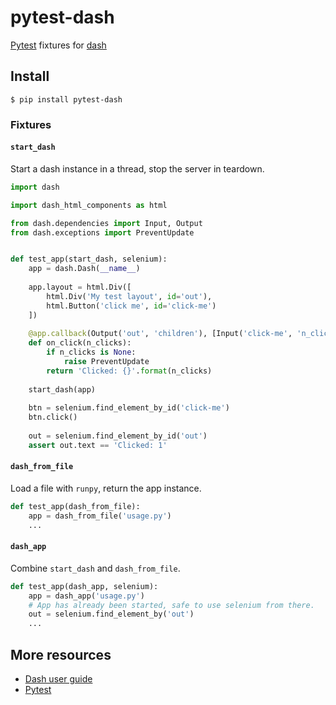 # pytest-dash

[Pytest][2] fixtures for [dash][1]

## Install

`$ pip install pytest-dash`

### Fixtures

#### `start_dash`

Start a dash instance in a thread, stop the server in teardown.

```python
import dash

import dash_html_components as html

from dash.dependencies import Input, Output
from dash.exceptions import PreventUpdate


def test_app(start_dash, selenium):
    app = dash.Dash(__name__)
    
    app.layout = html.Div([
        html.Div('My test layout', id='out'),
        html.Button('click me', id='click-me')
    ])
    
    @app.callback(Output('out', 'children'), [Input('click-me', 'n_clicks')])
    def on_click(n_clicks):
        if n_clicks is None:
            raise PreventUpdate
        return 'Clicked: {}'.format(n_clicks)
    
    start_dash(app)
    
    btn = selenium.find_element_by_id('click-me')
    btn.click()
    
    out = selenium.find_element_by_id('out')
    assert out.text == 'Clicked: 1'
```

#### `dash_from_file`

Load a file with `runpy`, return the app instance.

```python
def test_app(dash_from_file):
    app = dash_from_file('usage.py')
    ...
```

#### `dash_app`

Combine `start_dash` and `dash_from_file`.

```python
def test_app(dash_app, selenium):
    app = dash_app('usage.py')
    # App has already been started, safe to use selenium from there.
    out = selenium.find_element_by('out')
    ...
```

## More resources

- [Dash user guide](https://dash.plot.ly/)
- [Pytest][2]


[1]: https://github.com/plotly/dash
[2]: https://github.com/pytest-dev/pytest
